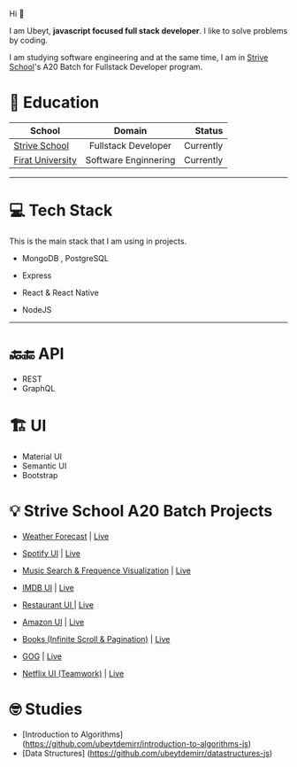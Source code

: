 
Hi 👋

I am Ubeyt, **javascript focused full stack developer**. I like to solve problems by coding.

I am studying software engineering and at the same time, I am in [Strive School](https://strive.school/)'s A20 Batch for Fullstack Developer program.

 





# 🎒 Education


| School        | Domain        | Status  |
| ------------- |:-------------:| -----:|
| [Strive School](https://strive.school/)| Fullstack Developer   |  Currently |
| [Firat University](http://www.firat.edu.tr/en)     | Software Enginnering | Currently |
 


---------------------------------------------------------------------------


 # 💻 Tech Stack 

This is the main stack that I am using in projects.


 * MongoDB , PostgreSQL

 * Express

 * React & React Native

 * NodeJS

---------------------------------------
# 🔙🔚 API

* REST
* GraphQL


# 🏗️ UI

 * Material UI
 * Semantic UI
 * Bootstrap 
 
 
 
 
 
 
# 💡 Strive School A20 Batch Projects 
 
- [Weather Forecast](https://github.com/ubeytdemirr/strive-ts-weathermap) | [Live](https://ubeytdemirr.github.io/strive-ts-weathermap/#/)


- [Spotify UI](https://github.com/ubeytdemirr/strive-school-spotify-react) | [Live](https://ubeytdemirr.github.io/strive-school-spotify-react/#/)


- [Music Search & Frequence Visualization](https://github.com/ubeytdemirr/music-search-ts) | [Live](https://ubeytdemirr.github.io/music-search-ts/#/)


- [IMDB UI](https://github.com/ubeytdemirr/imdb-react) | [Live](https://ubeytdemirr.github.io/imdb-react/#/)


- [Restaurant UI ](https://github.com/ubeytdemirr/react-strive-restaurant) | [Live](https://ubeytdemirr.github.io/react-strive-restaurant/#/)


- [Amazon UI](https://github.com/ubeytdemirr/strivazon-client) | [Live](https://ubeytdemirr.github.io/strivazon-client/#/)

- [Books (Infinite Scroll & Pagination)](https://github.com/ubeytdemirr/strive-school-homeworks/tree/master/week8/day2/book-store) | [Live](https://strivebooks.imfast.io/)



- [GOG](https://github.com/ubeytdemirr/strive-school-homeworks/tree/master/week4/day5) | [Live](https://gogui.imfast.io/)


- [Netflix UI (Teamwork)](https://github.com/ubeytdemirr/strive-school-netflix-vanillajs) | [Live](https://fakeflix.imfast.io/)


# 🤓 Studies 

- [Introduction to Algorithms] (https://github.com/ubeytdemirr/introduction-to-algorithms-js)
- [Data Structures] (https://github.com/ubeytdemirr/datastructures-js)


